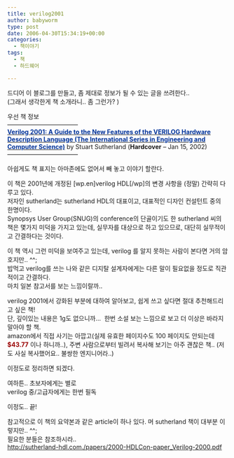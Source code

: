 ```yaml
---
title: verilog2001
author: babyworm
type: post
date: 2006-04-30T15:34:19+00:00
categories:
  - 책이야기
tags:
  - 책
  - 하드웨어

---
```

드디어 이 블로그를 만들고, 좀 제대로 정보가 될 수 있는 글을 쓰려한다..<br>
(그래서 생각한게 책 소개라니.. 좀 그런가? )

우선 책 정보<br>
———————————–<br>
[<span class="srTitle"><strong><font color="#003399">Verilog 2001: A Guide to the New Features of the VERILOG Hardware Description Language (The International Series in Engineering and Computer Science)</font></strong></span>][1] by Stuart Sutherland (<span class="binding"><strong>Hardcover</strong></span> – Jan 15, 2002)<br>
———————————–

아쉽게도 책 표지는 아마존에도 없어서 빼 놓고 이야기 할란다.

이 책은 2001년에 개정된 [wp.en]verilog HDL[/wp]의 변경 사항을 (정말) 간략히 다루고 있다.<br>
저자인 sutherland는 sutherland HDL의 대표이고, 대표적인 디자인 컨설턴트 중의 한명이다.<br>
Synopsys User Group(SNUG)의 conference의 단골이기도 한 sutherland 씨의 책은 몇가지 미덕을 가지고 있는데, 실무자를 대상으로 하고 있으므로, 대단히 실무적이고 간결하다는 것이다. 

이 책 역시 그런 미덕을 보여주고 있는데, verilog 를 알지 못하는 사람이 본다면 거의 암호지만.. ^^;<br>
밥먹고 verilog를 쓰는 나와 같은 디지탈 설계자에게는 다른 말이 필요없을 정도로 직관적이고 간결하다.<br>
마치 일본 참고서를 보는 느낌이랄까..

verilog 2001에서 강화된 부분에 대하여 알아보고, 쉽게 쓰고 싶다면 절대 추천해드리고 싶은 책!<br>
단, 깊이있는 내용은 1g도 없으니까…  한번 소설 보는 느낌으로 보고 더 이상은 바라지 말아야 할 책.<br>
amazon에서 직접 사기는 아깝고(실제 유효한 페이지수도 100 페이지도 안되는데 **<font color="#990000">$43.77</font>** 이나 하니까..), 주변 사람으로부터 빌려서 복사해 보기는 아주 괜찮은 책.. (저도 사실 복사했어요.. 불쌍한 엔지니어라..)

이정도로 정리하면 되겠다. 

여하튼.. 초보자에게는 별로<br>
verilog 중/고급자에게는 한번 필독

이정도.. 끝!

참고적으로 이 책의 요약본과 같은 article이 하나 있다. 머 sutherland 책이 대부분 이렇지만.. ^^;<br>
필요한 분들은 참조하시라..<br>
<http://sutherland-hdl.com./papers/2000-HDLCon-paper_Verilog-2000.pdf>

 [1]: http://www.amazon.com/gp/product/0792375688/sr=8-1/qid=1146411637/ref=pd_bbs_1/102-3443248-8472164?%5Fencoding=UTF8
